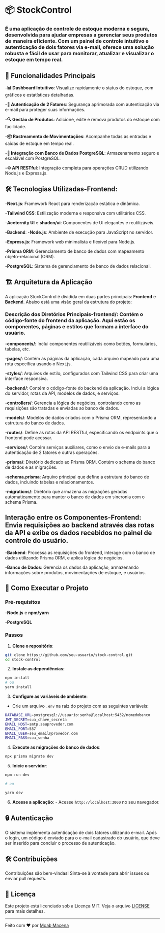 # 📦 StockControl

### É uma aplicação de controle de estoque moderna e segura, desenvolvida para ajudar empresas a gerenciar seus produtos de maneira eficiente. Com um painel de controle intuitivo e autenticação de dois fatores via e-mail, oferece uma solução robusta e fácil de usar para monitorar, atualizar e visualizar o estoque em tempo real.

## 🚀 Funcionalidades Principais
-**📊 Dashboard Intuitivo**: Visualize rapidamente o status do estoque, com gráficos e estatísticas detalhadas.

-**🔐 Autenticação de 2 Fatores**: Segurança aprimorada com autenticação via e-mail para proteger suas informações. 

-**🔍 Gestão de Produtos**: Adicione, edite e remova produtos do estoque com facilidade. 

-**📦 Rastreamento de Movimentações**: Acompanhe todas as entradas e saídas de estoque em tempo real. 

-**🔄 Integração com Banco de Dados PostgreSQL**: Armazenamento seguro e escalável com PostgreSQL. 

-**⚙️ API RESTful**: Integração completa para operações CRUD utilizando Node.js e Express.js.

## 🛠️ Tecnologias Utilizadas-**Frontend**:

-**Next.js**: Framework React para renderização estática e dinâmica. 

-**Tailwind CSS**: Estilização moderna e responsiva com utilitários CSS. 

-**Aceternity UI** e **shadcn/ui**: Componentes de UI elegantes e reutilizáveis.

-**Backend**: 
-**Node.js**: Ambiente de execução para JavaScript no servidor. 

-**Express.js**: Framework web minimalista e flexível para Node.js. 

-**Prisma ORM**: Gerenciamento de banco de dados com mapeamento objeto-relacional (ORM). 

-**PostgreSQL**: Sistema de gerenciamento de banco de dados relacional.

## 🏗️ Arquitetura da Aplicação

A aplicação StockControl é dividida em duas partes principais: **Frontend** e **Backend**. Abaixo está uma visão geral da estrutura do projeto:

### Descrição dos Diretórios Principais-**frontend/**: Contém o código-fonte do frontend da aplicação. Aqui estão os componentes, páginas e estilos que formam a interface do usuário.

-**components/**: Inclui componentes reutilizáveis como botões, formulários, tabelas, etc. 

-**pages/**: Contém as páginas da aplicação, cada arquivo mapeado para uma rota específica usando o Next.js. 

-**styles/**: Arquivos de estilo, configurados com Tailwind CSS para criar uma interface responsiva.

-**backend/**: Contém o código-fonte do backend da aplicação. Inclui a lógica do servidor, rotas da API, modelos de dados, e serviços.

-**controllers/**: Gerencia a lógica de negócios, controlando como as requisições são tratadas e enviadas ao banco de dados. 

-**models/**: Modelos de dados criados com o Prisma ORM, representando a estrutura do banco de dados. 

-**routes/**: Define as rotas da API RESTful, especificando os endpoints que o frontend pode acessar. 

-**services/**: Contém serviços auxiliares, como o envio de e-mails para a autenticação de 2 fatores e outras operações.

-**prisma/**: Diretório dedicado ao Prisma ORM. Contém o schema do banco de dados e as migrações.

-**schema.prisma**: Arquivo principal que define a estrutura do banco de dados, incluindo tabelas e relacionamentos. 

-**migrations/**: Diretório que armazena as migrações geradas automaticamente para manter o banco de dados em sincronia com o schema Prisma.

## Interação entre os Componentes-**Frontend**: Envia requisições ao backend através das rotas da API e exibe os dados recebidos no painel de controle do usuário.

-**Backend**: Processa as requisições do frontend, interage com o banco de dados utilizando Prisma ORM, e aplica lógica de negócios. 

-**Banco de Dados**: Gerencia os dados da aplicação, armazenando informações sobre produtos, movimentações de estoque, e usuários.

## 📝 Como Executar o Projeto
### Pré-requisitos
-**Node.js** e **npm/yarn**

-**PostgreSQL**
### Passos
1. **Clone o repositório**:

```bash
git clone https://github.com/seu-usuario/stock-control.git
cd stock-control
```

2. **Instale as dependências**:
```bash
npm install
# ou
yarn install
``` 

3. **Configure as variáveis de ambiente**:

- Crie um arquivo `.env` na raiz do projeto com as seguintes variáveis:
```bash
DATABASE_URL=postgresql://usuario:senha@localhost:5432/nomedobanco
JWT_SECRET=sua_chave_secreta
EMAIL_HOST=smtp.seuprovedor.com
EMAIL_PORT=587
EMAIL_USER=seu_email@provedor.com
EMAIL_PASS=sua_senha
``` 
4. **Execute as migrações do banco de dados**:

```bash
npx prisma migrate dev
```

5. **Inicie o servidor**:
```bash
npm run dev

# ou

yarn dev
```
6. **Acesse a aplicação**: - Acesse `http://localhost:3000` no seu navegador.

## 🔒 Autenticação

O sistema implementa autenticação de dois fatores utilizando e-mail. Após o login, um código é enviado para o e-mail cadastrado do usuário, que deve ser inserido para concluir o processo de autenticação.

## 🛠️ Contribuições

Contribuições são bem-vindas! Sinta-se à vontade para abrir issues ou enviar pull requests.

## 📄 Licença

Este projeto está licenciado sob a Licença MIT. Veja o arquivo [LICENSE](LICENSE) para mais detalhes.

---

Feito com ❤️ por [Moab Macena](https://github.com/moabdev)
